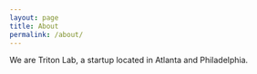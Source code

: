 ```yaml
---
layout: page
title: About
permalink: /about/
---
```


We are Triton Lab, a startup located in Atlanta and Philadelphia.